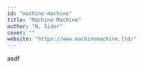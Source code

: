 ```yaml
---
id: "machine-machine"
title: "Machine Machine"
author: "N. Sider"
cover: ""
website: "https://www.machinemachine.ltd/"
---
```


asdf